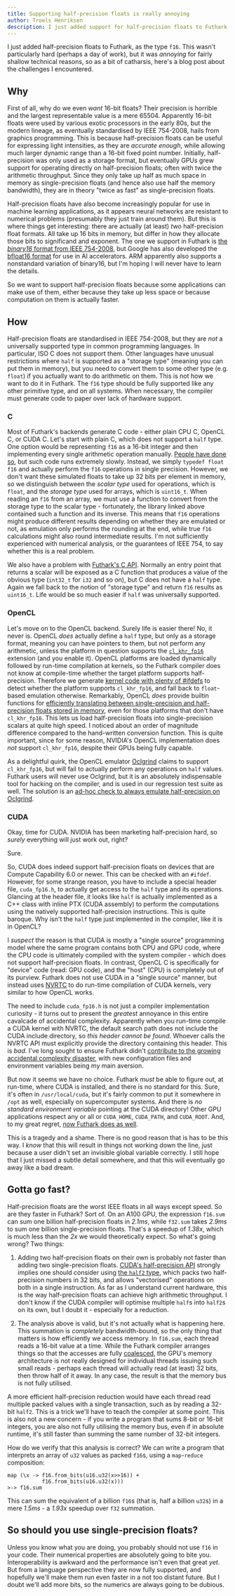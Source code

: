 ```yaml
---
title: Supporting half-precision floats is really annoying
author: Troels Henriksen
description: I just added support for half-precision floats to Futhark, and it was much more annoying than expected.
---
```


I just added half-precision floats to Futhark, as the type `f16`.
This wasn't particularly hard (perhaps a day of work), but it was
*annoying* for fairly shallow technical reasons, so as a bit of
catharsis, here's a blog post about the challenges I encountered.

## Why

First of all, why do we even *want* 16-bit floats?  Their precision is
horrible and the largest representable value is a mere 65504.
Apparently 16-bit floats were used by various exotic processors in the
early 80s, but the modern lineage, as eventually standardised by IEEE
754-2008, hails from graphics programming.  This is because
half-precision floats can be useful for expressing light intensities,
as they are *accurate enough*, while allowing much larger dynamic
range than a 16-bit fixed point number.  Initially, half-precision was
only used as a storage format, but eventually GPUs grew support for
operating directly on half-precision floats; often with twice the
arithmetic throughput.  Since they only take up half as much space in
memory as single-precision floats (and hence also use half the memory
bandwidth), they are in theory "twice as fast" as single-precision
floats.

Half-precision floats have also become increasingly popular for use in
machine learning applications, as it appears neural networks are
resistant to numerical problems (presumably they just train around
them).  But this is where things get interesting: there are actually
(at least) *two* half-precision float formats.  All take up 16 bits in
memory, but differ in how they allocate those bits to significand and
exponent.  The one we support in Futhark is [the *binary16* format
from IEEE
754-2008](https://en.wikipedia.org/wiki/Half-precision_floating-point_format#ARM_alternative_half-precision),
but Google has also developed the
[bfloat16 format](https://en.wikipedia.org/wiki/Bfloat16_floating-point_format)
for use in AI accelerators.  ARM apparently also supports a
nonstandard variation of binary16, but I'm hoping I will never have to
learn the details.

So we want to support half-precision floats because some applications
can make use of them, either because they take up less space or
because computation on them is actually faster.

## How

Half-precision floats are standardised in IEEE 754-2008, but they are
*not* a universally supported type in common programming languages.
In particular, ISO C does not support them.  Other languages have
unusual restrictions where `half` is supported as a "storage type"
(meaning you can put them in memory), but you need to convert them to
some other type (e.g. `float`) if you actually want to do arithmetic
on them.  This is not how we want to do it in Futhark.  The `f16` type
should be fully supported like any other primitive type, and on all
systems.  When necessary, the compiler must generate code to paper
over lack of hardware support.

### C

Most of Futhark's backends generate C code - either plain CPU C,
OpenCL C, or CUDA C.  Let's start with plain C, which does not support
a `half` type.  One option would be representing `f16` as a 16-bit
integer and then implementing every single arithmetic operation
manually.  [People have done so](http://half.sourceforge.net/), but
such code runs extremely slowly.  Instead, we simply `typedef float
f16` and actually perform the `f16` operations in single precision.
However, we don't want these simulated floats to take up 32 bits per
element in memory, so we distinguish between the *scalar type* used
for operations, which is `float`, and the *storage type* used for
arrays, which is `uint16_t`.  When reading an `f16` from an array, we
must use a function to convert from the storage type to the scalar
type - fortunately, the library linked above contained such a function
and its inverse.  This means that `f16` operations might produce
different results depending on whether they are emulated or not, as
emulation only performs the rounding at the end, while true `f16`
calculations might also round intermediate results.  I'm not
sufficiently experienced with numerical analysis, or the guarantees of
IEEE 754, to say whether this is a real problem.

We also have a problem with [Futhark's C
API](https://futhark-lang.org/blog/2017-09-26-calling-futhark-from-c-and-haskell.html).
Normally an entry point that returns a scalar will be exposed as a C
function that produces a value of the obvious type (`int32_t` for
`i32` and so on), but C does not have a `half` type.  Again we fall
back to the notion of "storage type" and return `f16` results as
`uint16_t`.  Life would be so much easier if `half` was universally
supported.

### OpenCL

Let's move on to the OpenCL backend.  Surely life is easier there!
No, it never is.  OpenCL *does* actually define a `half` type, but
only as a storage format, meaning you can have pointers to them, but
not perform any arithmetic, unless the platform in question supports
the
[`cl_khr_fp16`](https://www.khronos.org/registry/OpenCL/sdk/1.0/docs/man/xhtml/cl_khr_fp16.html)
extension (and you enable it).  OpenCL platforms are loaded
dynamically followed by run-time compilation at kernels, so the
Futhark compiler does not know at compile-time whether the target platform
supports half-precision.  Therefore we generate [kernel code with
plenty of
#ifdefs](https://github.com/diku-dk/futhark/blob/23956cc4e432e1cfbff9d3908fd8863dfaed6640/rts/c/scalar_f16.h#L11-L34)
to detect whether the platform supports `cl_khr_fp16`, and fall back
to `float`-based emulation otherwise.  Remarkably, OpenCL *does*
provide builtin functions for [efficiently translating between
single-precision and half-precision floats stored in
memory](https://www.khronos.org/registry/OpenCL/sdk/1.2/docs/man/xhtml/vload_half.html),
even for those platforms that don't have `cl_khr_fp16`.  This lets us
load half-precision floats into single-precision scalars at quite high
speed.  I noticed about an order of magnitude difference compared to
the hand-written conversion function.  This is quite important, since
for some reason, NVIDIA's OpenCL implementation does *not* support
`cl_khr_fp16`, despite their GPUs being fully capable.

As a delightful quirk, the OpenCL emulator
[Oclgrind](https://github.com/jrprice/Oclgrind) claims to support
`cl_khr_fp16`, but will fail to actually perform any operations on
`half` values.  Futhark users will never use Oclgrind, but it is an
absolutely indispensable tool for hacking on the compiler, and is used
in our regression test suite as well.  The solution is an [ad-hoc
check to always emulate half-precision on
Oclgrind](https://github.com/diku-dk/futhark/blob/master/rts/c/opencl.h#L739-L743).

### CUDA

Okay, time for CUDA.  NVIDIA has been marketing half-precision hard,
so *surely* everything will just work out, right?

Sure.

So, CUDA does indeed support half-precision floats on devices that are
Compute Capability 6.0 or newer.  This can be checked with an
`#ifdef`.  However, for some strange reason, you have to include a
special header file, `cuda_fp16.h`, to actually get access to the
`half` type and its operations.  Glancing at the header file, it looks
like `half` is actually implemented as a C++ class with inline PTX
(CUDA assembly) to perform the computations using the natively
supported half-precision instructions.  This is quite baroque.  Why
isn't the `half` type just implemented in the compiler, like it is in
OpenCL?

I *suspect* the reason is that CUDA is mostly a "single source"
programming model where the same program contains both CPU and GPU
code, where the CPU code is ultimately compiled with the system
compiler - which does not support half-precision floats.  In contrast,
OpenCL C is specifically for "device" code (read: GPU code), and the
"host" (CPU) is completely out of its purview.  Futhark does not use
CUDA in a "single source" manner, but instead uses
[NVRTC](https://docs.nvidia.com/cuda/nvrtc/index.html) to do run-time
compilation of CUDA kernels, very similar to how OpenCL works.

The need to include `cuda_fp16.h` is not just a compiler
implementation curiosity - it turns out to present the *greatest*
annoyance in this entire cavalcade of accidental complexity.
Apparently when you run-time compile a CUDA kernel with NVRTC, the
default search path does not include the CUDA include directory, so
*this header cannot be found*.  Whoever calls the NVRTC API must
explicitly provide the directory containing this header.  This is
*bad*.  I've long sought to ensure Futhark didn't [contribute to the
growing accidental complexity
disaster](https://gist.github.com/cookrn/4015437), with new
configuration files and environment variables being my main aversion.

But now it seems we have no choice.  Futhark *must* be able to figure
out, at run-time, where CUDA is installed, and there is no standard
for this.  Sure, it's often in `/usr/local/cuda`, but it's fairly
common to put it somewhere in `/opt` as well, especially on
supercomputer systems.  And there is *no standard environment
variable* pointing at the CUDA directory!  Other GPU applications
respect any or all or `CUDA_HOME`, `CUDA_PATH`, and `CUDA_ROOT`.  And,
to my great regret, [now Futhark does as
well](https://github.com/diku-dk/futhark/blob/23956cc4e432e1cfbff9d3908fd8863dfaed6640/rts/c/cuda.h#L348-L358).

This is a tragedy and a shame.  There is no good reason that is has to
be this way.  I *know* that this will result in things not working
down the line, just because a user didn't set an invisible global
variable correctly.  I still hope that I just missed a subtle detail
somewhere, and that this will eventually go away like a bad dream.

## Gotta go fast?

Half-precision floats are the worst IEEE floats in all ways except
speed.  So are they faster in Futhark?  Sort of.  On an A100 GPU, the
expression `f16.sum` can sum one billion half-precision floats in
*2.1ms*, while `f32.sum` takes *2.9ms* to sum one billion
single-precision floats.  That's a speedup of *1.38x*, which is much
less than the *2x* we would theoretically expect.  So what's going
wrong?  Two things:

1. Adding two half-precision floats on their own is probably not
   faster than adding two single-precision floats.  [CUDA's
   half-precision
   API](https://docs.nvidia.com/cuda/cuda-math-api/group__CUDA__MATH__INTRINSIC__HALF.html#group__CUDA__MATH__INTRINSIC__HALF)
   strongly implies one should consider using [the `half2`
   type](https://docs.nvidia.com/cuda/cuda-math-api/group__CUDA__MATH____HALF2__ARITHMETIC.html#group__CUDA__MATH____HALF2__ARITHMETIC),
   which packs two half-precision numbers in 32 bits, and allows
   "vectorised" operations on both in a single instruction.  As far as
   I understand current hardware, this is the way half-precision
   floats can achieve high arithmetic throughput.  I don't know if the
   CUDA compiler will optimise multiple `half`s into `half2`s on its
   own, but I doubt it - especially for a reduction.

2. The analysis above is valid, but it's not actually what is
   happening here.  This summation is *completely* bandwidth-bound, so
   the only thing that matters is how efficiently we access memory.
   In `f16.sum`, each thread reads a 16-bit value at a time.  While
   the Futhark compiler arranges things so that the accesses are fully
   [coalesced](https://cvw.cac.cornell.edu/gpu/coalesced), the GPU's
   memory architecture is not really designed for individual threads
   issuing such small reads - perhaps each thread will actually read
   (at least) 32 bits, then throw half of it away.  In any case, the
   result is that the memory bus is not fully utilised.

A more efficient half-precision reduction would have each thread read
multiple packed values with a single transaction, such as by reading a
32-bit `half2`.  This is a trick we'll have to teach the compiler at
some point.  This is also not a new concern - if you write a program
that sums 8-bit or 16-bit integers, you are also not fully utilising
the memory bus, even if in absolute runtime, it's still faster than
summing the same number of 32-bit integers.

How do we verify that this analysis is correct?  We can write a
program that interprets an array of `u32` values as packed `f16`s,
using a `map`-`reduce` composition:

```Futhark
map (\x -> f16.from_bits(u16.u32(x>>16)) +
           f16.from_bits(u16.u32(x)))
>-> f16.sum
```

This can sum the equivalent of a billion `f16`s (that is, half a
billion `u32`s) in a mere *1.5ms* - a *1.93x* speedup over `f32`
summation.

## So should you use single-precision floats?

Unless you know what you are doing, you probably should not use `f16`
in your code.  Their numerical properties are absolutely going to bite
you.  Interoperability is awkward and the performance isn't even that
great *yet*.  But from a language perspective they are now fully
supported, and hopefully we'll make them run even faster in a not too
distant future.  But I doubt we'll add more bits, so the numerics are
always going to be dubious.
